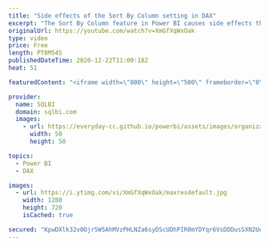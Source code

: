 ```yaml
---
title: "Side effects of the Sort By Column setting in DAX"
excerpt: "The Sort By Column feature in Power BI causes side effects that are important to know when writing a DAX formula. Learn how to write correct DAX code to avoid getting incorrect results. Article and download: https://sql.bi/70167?aff=yt  How to learn DAX: https://www.sqlbi.com/guides/dax/?aff=yt The definitive"
originalUrl: https://youtube.com/watch?v=XmGfXqWxOak
type: video
price: Free
length: PT8M54S
publishedDateTime: 2020-12-22T11:00:18Z
heat: 51

featuredContent: "<iframe width=\"800\" height=\"500\" frameborder=\"0\" src=\"https://www.youtube.com/embed/XmGfXqWxOak\" allow=\"accelerometer; autoplay; encrypted-media; gyroscope; picture-in-picture\" allowfullscreen></iframe>"

provider:
  name: SQLBI
  domain: sqlbi.com
  images:
    - url: https://everyday-cc.github.io/powerbi/assets/images/organizations/sqlbi.com-50x50.jpg
      width: 50
      height: 50

topics:
  - Power BI
  - DAX

images:
  - url: https://i.ytimg.com/vi/XmGfXqWxOak/maxresdefault.jpg
    width: 1280
    height: 720
    isCached: true

secured: "KpwDXlk32v0Ojr5W5AhMVzPHLNZa6syDScUDhPIR0mYDYqr6VsDDDusSXN2Uo58t6cmiu5s4JVKMAeG4wXBpVj9pXsA0fZr3zasCp0ObFPJ4U1Uu2PcgxvwaV6JoIeRHN3d8SaSz+R+1zfG6u7iUvpMNr2glruZfYMWH/4WCYuNtUl9QhoiU9nBhbx+7revarhw5v965pY7C3k0V8XtkQ1LHKwou7Bmuqdvsd9D+u+5bG1cXEsWwAgqkxB/8vfmHW69JBx0K8t4QcRSC+TYadXgoZ5eh46aRWNhPzzOCLivwv3pElS8+IZ/Rs74122V/QVcYrdA0K/rfbjEdczUJD4JTZoIsGSWnfK4OZCyz0wKqL9R8NA8ZGMmGRz343TLpBaD+y8wXc3jeFmMOBkwvrPHnM+F5AFke5Teeo7FHwF8=;dtuiMyocWFOhRZT54iz9Pw=="
---
```


